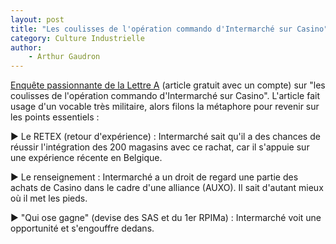 ```yaml
---
layout: post
title: "Les coulisses de l'opération commando d'Intermarché sur Casino"
category: Culture Industrielle
author: 
    - Arthur Gaudron
---
```


[Enquête passionnante de la Lettre A](https://www.lalettrea.fr/entreprises_grande-distribution-et-services/2023/06/05/les-coulisses-de-l-operation-commando-d-intermarche-sur-casino,109980049-geg) (article gratuit avec un compte) sur "les coulisses de l'opération commando d'Intermarché sur Casino". L'article fait usage d'un vocable très militaire, alors filons la métaphore pour revenir sur les points essentiels :

▶ Le RETEX (retour d'expérience) : Intermarché sait qu'il a des chances de réussir l'intégration des 200 magasins avec ce rachat, car il s'appuie sur une expérience récente en Belgique.

▶ Le renseignement : Intermarché a un droit de regard une partie des achats de Casino dans le cadre d'une alliance (AUXO). Il sait d'autant mieux où il met les pieds.

▶ "Qui ose gagne" (devise des SAS et du 1er RPIMa) : Intermarché voit une opportunité et s'engouffre dedans.